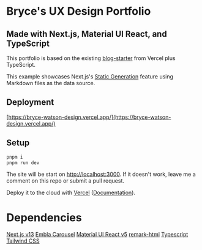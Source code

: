 # Bryce's UX Design Portfolio

## Made with Next.js, Material UI React, and TypeScript

This portfolio is based on the existing [blog-starter](https://github.com/vercel/next.js/tree/canary/examples/blog-starter) from Vercel plus TypeScript.

This example showcases Next.js's [Static Generation](https://nextjs.org/docs/basic-features/pages) feature using Markdown files as the data source.

## Deployment

[https://bryce-watson-design.vercel.app/](https://bryce-watson-design.vercel.app/)

## Setup

```bash
pnpm i
pnpm run dev
```

The site will be start on [http://localhost:3000](http://localhost:3000). If it doesn't work, leave me a comment on this repo or submit a pull request.

Deploy it to the cloud with [Vercel](https://vercel.com/new?utm_source=github&utm_medium=readme&utm_campaign=next-example) ([Documentation](https://nextjs.org/docs/deployment)).

# Dependencies
[Next.js v13](https://github.com/vercel/next.js/)
[Embla Carousel]([https://tailwindcss.com](https://www.embla-carousel.com/))
[Material UI React v5](https://mui.com/)
[remark-html](https://github.com/remarkjs/remark-html)
[Typescript](https://github.com/microsoft/TypeScript)
[Tailwind CSS](https://tailwindcss.com/)

